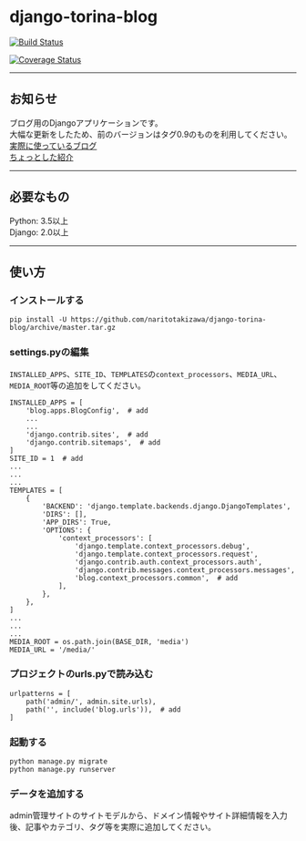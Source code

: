 # django-torina-blog

[![Build Status](https://travis-ci.org/naritotakizawa/django-torina-blog.svg?branch=master)](https://travis-ci.org/naritotakizawa/django-torina-blog)

[![Coverage Status](https://coveralls.io/repos/github/naritotakizawa/django-torina-blog/badge.svg?branch=master)](https://coveralls.io/github/naritotakizawa/django-torina-blog?branch=master)

----
## お知らせ
ブログ用のDjangoアプリケーションです。  
大幅な更新をしたため、前のバージョンはタグ0.9のものを利用してください。  
[実際に使っているブログ](https://torina.top)  
[ちょっとした紹介](https://torina.top/detail/447/)

----
## 必要なもの
Python: 3.5以上  
Django: 2.0以上


----
## 使い方


### インストールする

    pip install -U https://github.com/naritotakizawa/django-torina-blog/archive/master.tar.gz



### settings.pyの編集
`INSTALLED_APPS`、`SITE_ID`、`TEMPLATES`の`context_processors`、`MEDIA_URL`、`MEDIA_ROOT`等の追加をしてください。

    INSTALLED_APPS = [
        'blog.apps.BlogConfig',  # add
        ...
        ...
        'django.contrib.sites',  # add
        'django.contrib.sitemaps',  # add
    ]
    SITE_ID = 1  # add
    ...
    ...
    ...
	TEMPLATES = [
	    {
	        'BACKEND': 'django.template.backends.django.DjangoTemplates',
	        'DIRS': [],
	        'APP_DIRS': True,
	        'OPTIONS': {
	            'context_processors': [
	                'django.template.context_processors.debug',
	                'django.template.context_processors.request',
	                'django.contrib.auth.context_processors.auth',
	                'django.contrib.messages.context_processors.messages',
	                'blog.context_processors.common',  # add
	            ],
	        },
	    },
	]
    ...
    ...
    ...
    MEDIA_ROOT = os.path.join(BASE_DIR, 'media')
    MEDIA_URL = '/media/'

### プロジェクトのurls.pyで読み込む

    urlpatterns = [
	    path('admin/', admin.site.urls),
	    path('', include('blog.urls')),  # add
    ]



### 起動する
    python manage.py migrate
    python manage.py runserver


### データを追加する
admin管理サイトのサイトモデルから、ドメイン情報やサイト詳細情報を入力後、記事やカテゴリ、タグ等を実際に追加してください。